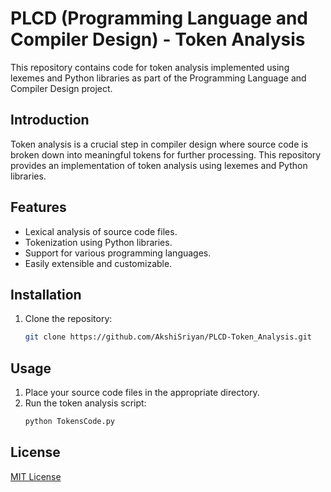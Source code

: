 # PLCD (Programming Language and Compiler Design) - Token Analysis

This repository contains code for token analysis implemented using lexemes and Python libraries as part of the Programming Language and Compiler Design project.


## Introduction

Token analysis is a crucial step in compiler design where source code is broken down into meaningful tokens for further processing. This repository provides an implementation of token analysis using lexemes and Python libraries.

## Features

- Lexical analysis of source code files.
- Tokenization using Python libraries.
- Support for various programming languages.
- Easily extensible and customizable.

## Installation

1. Clone the repository:
    ```bash
    git clone https://github.com/AkshiSriyan/PLCD-Token_Analysis.git
    ```

## Usage

1. Place your source code files in the appropriate directory.
2. Run the token analysis script:
    ```bash
    python TokensCode.py
    ```


## License

[MIT License](LICENSE)
